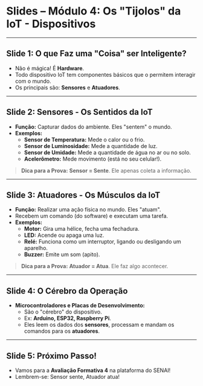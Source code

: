 # Slides – Módulo 4: Os "Tijolos" da IoT - Dispositivos

---

## Slide 1: O que Faz uma "Coisa" ser Inteligente?
- Não é mágica! É **Hardware**.
- Todo dispositivo IoT tem componentes básicos que o permitem interagir com o mundo.
- Os principais são: **Sensores** e **Atuadores**.

---

## Slide 2: Sensores - Os Sentidos da IoT
- **Função:** Capturar dados do ambiente. Eles "sentem" o mundo.
- **Exemplos:**
  - **Sensor de Temperatura:** Mede o calor ou o frio.
  - **Sensor de Luminosidade:** Mede a quantidade de luz.
  - **Sensor de Umidade:** Mede a quantidade de água no ar ou no solo.
  - **Acelerômetro:** Mede movimento (está no seu celular!).

> **Dica para a Prova:** **Sensor = Sente**. Ele apenas coleta a informação.

---

## Slide 3: Atuadores - Os Músculos da IoT
- **Função:** Realizar uma ação física no mundo. Eles "atuam".
- Recebem um comando (do software) e executam uma tarefa.
- **Exemplos:**
  - **Motor:** Gira uma hélice, fecha uma fechadura.
  - **LED:** Acende ou apaga uma luz.
  - **Relé:** Funciona como um interruptor, ligando ou desligando um aparelho.
  - **Buzzer:** Emite um som (apito).

> **Dica para a Prova:** **Atuador = Atua**. Ele faz algo acontecer.

---

## Slide 4: O Cérebro da Operação
- **Microcontroladores e Placas de Desenvolvimento:**
  - São o "cérebro" do dispositivo.
  - Ex: **Arduino, ESP32, Raspberry Pi**.
  - Eles leem os dados dos **sensores**, processam e mandam os comandos para os **atuadores**.

---

## Slide 5: Próximo Passo!
- Vamos para a **Avaliação Formativa 4** na plataforma do SENAI!
- Lembrem-se: Sensor sente, Atuador atua!
